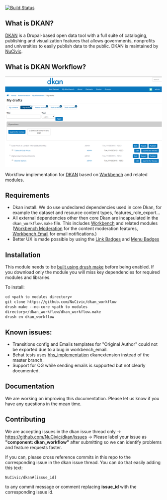 [![Build
Status](https://travis-ci.org/NuCivic/dkan_workflow.svg?branch=master)](https://travis-ci.org/NuCivic/dkan_workflow)

## What is DKAN?

[DKAN](http://nucivic.com/dkan) is a Drupal-based open data tool with a full
suite of cataloging, publishing and visualization features that allows
governments, nonprofits and universities to easily publish data to the public.
DKAN is maintained by [NuCivic](http://nucivic.com).

## What is DKAN Workflow?
![DKAN Workflow](./dkan_workflow_screenshot.png)

Workflow implementation for [DKAN](https://github.com/NuCivic/dkan) based on
[Workbench](https://www.drupal.org/project/workbench) and related modules.

## Requirements

* Dkan install. We do use undeclared dependencies used in core Dkan, for example
  the dataset and resource content types, features_role_export...
* All external dependencies other then core Dkan are incapsulated in the
`dkan_workflow.make` file. This includes
[Workbench](https://www.drupal.org/project/workbench) and related modules
([Workbench Moderation](https://www.drupal.org/project/workbench_moderation) for
the content moderation features, [Workbench
Email](https://www.drupal.org/project/workbench_email) for email notifications.)
* Better UX is made possible by using the [Link
  Badges](https://www.drupal.org/project/link_badges) and [Menu
  Badges](https://www.drupal.org/project/menu_badges)

## Installation

This module needs to be [built using drush
make](https://github.com/NuCivic/nucivic-process/wiki/Using-drush-make-in-individual-modules)
before being enabled. If you download only the module you will miss key
dependencies for required modules and libraries.

To install:
```
cd <path to modules directory>
git clone https://github.com/NuCivic/dkan_workflow
drush make --no-core <path to modules directory>/dkan_workflow/dkan_workflow.make
drush en dkan_workflow
```

## Known issues:

* Transitions config and Emails templates for "Original Author" could not be
 exported due to a bug in workbench_email.
* Behat tests uses [hhs_implementation](https://github.com/NuCivic/dkanextension/tree/hhs_implementation)
 dkanextension instead of the master branch.
* Support for OG while sending emails is supported but not clearly documented.

## Documentation

We are working on improving this documentation. Please let us know if you have
any questions in the mean time.

## Contributing

We are accepting issues in the dkan issue thread only ->
https://github.com/NuCivic/dkan/issues -> Please label your issue as
**"component: dkan_workflow"** after submitting so we can identify problems and
feature requests faster.

If you can, please cross reference commits in this repo to the corresponding
issue in the dkan issue thread. You can do that easily adding this text:

```
NuCivic/dkan#[issue_id]
```

to any commit message or comment replacing **issue_id** with the corresponding
issue id.
